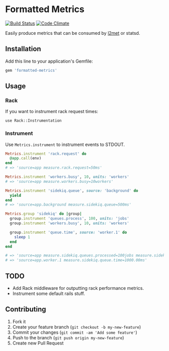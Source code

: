 # Formatted Metrics

[![Build Status](https://travis-ci.org/remind101/formatted-metrics.png)](https://travis-ci.org/remind101/formatted-metrics) [![Code Climate](https://codeclimate.com/github/remind101/formatted-metrics.png)](https://codeclimate.com/github/remind101/formatted-metrics)

Easily produce metrics that can be consumed by [l2met](https://github.com/ryandotsmith/l2met) or statsd.

## Installation

Add this line to your application's Gemfile:

```ruby
gem 'formatted-metrics'
```

## Usage

### Rack

If you want to instrument rack request times:

```
use Rack::Instrumentation
```

### Instrument

Use `Metrics.instrument` to instrument events to STDOUT.

```ruby
Metrics.instrument 'rack.request' do
  @app.call(env)
end
# => 'source=app measure.rack.request=50ms'

Metrics.instrument 'workers.busy', 10, units: 'workers'
# => 'source=app measure.workers.busy=10workers'

Metrics.instrument 'sidekiq.queue', source: 'background' do
  yield
end
# => 'source=app.background measure.sidekiq.queue=500ms'

Metrics.group 'sidekiq' do |group|
  group.instrument 'queues.process', 100, units: 'jobs'
  group.instrument 'workers.busy', 10, units: 'workers'

  group.instrument 'queue.time', source: 'worker.1' do
    sleep 1
  end
end

# => 'source=app measure.sidekiq.queues.processed=100jobs measure.sidekiq.workers.busy=10workers'
# => 'source=app.worker.1 measure.sidekiq.queue.time=1000.00ms'
```

## TODO

* Add Rack middleware for outputting rack performance metrics.
* Instrument some default rails stuff.

## Contributing

1. Fork it
2. Create your feature branch (`git checkout -b my-new-feature`)
3. Commit your changes (`git commit -am 'Add some feature'`)
4. Push to the branch (`git push origin my-new-feature`)
5. Create new Pull Request
